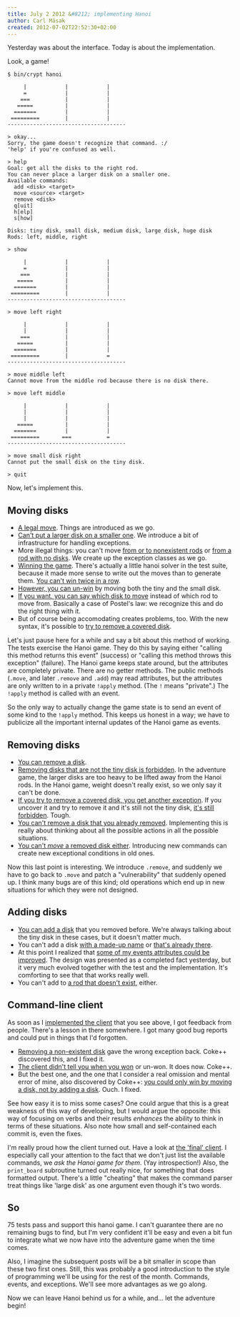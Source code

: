 ```yaml
---
title: July 2 2012 &#8212; implementing Hanoi
author: Carl Mäsak
created: 2012-07-02T22:52:30+02:00
---
```

Yesterday was about the interface. Today is about the implementation.

Look, a game!

    $ bin/crypt hanoi

         |            |            |     
         =            |            |     
        ===           |            |     
       =====          |            |     
      =======         |            |     
     =========        |            |     
    -------------------------------------

    > okay...
    Sorry, the game doesn't recognize that command. :/
    'help' if you're confused as well.

    > help
    Goal: get all the disks to the right rod.
    You can never place a larger disk on a smaller one.
    Available commands:
      add <disk> <target>
      move <source> <target>
      remove <disk>
      q[uit]
      h[elp]
      s[how]

    Disks: tiny disk, small disk, medium disk, large disk, huge disk
    Rods: left, middle, right

    > show  

         |            |            |     
         =            |            |     
        ===           |            |     
       =====          |            |     
      =======         |            |     
     =========        |            |     
    -------------------------------------

    > move left right 

         |            |            |     
         |            |            |     
        ===           |            |     
       =====          |            |     
      =======         |            |     
     =========        |            =     
    -------------------------------------

    > move middle left
    Cannot move from the middle rod because there is no disk there.

    > move left middle

         |            |            |     
         |            |            |     
         |            |            |     
       =====          |            |     
      =======         |            |     
     =========       ===           =     
    -------------------------------------

    > move small disk right
    Cannot put the small disk on the tiny disk.

    > quit

Now, let's implement this.

## Moving disks

* [A legal move](https://github.com/masak/crypt/commit/35435dc33a99f2da443f7786658aa648a7593ed6). Things are introduced as we go.
* [Can't put a larger disk on a smaller one](https://github.com/masak/crypt/commit/b0affd256cd439fefa0810ecdf8f3f474339d172). We introduce a bit of infrastructure for handling exceptions.
* More illegal things: you can't move [from or to nonexistent rods](https://github.com/masak/crypt/commit/4b7c1d2dd1301e7f09d8c105fe38260431a5d074) or [from a rod with no disks](https://github.com/masak/crypt/commit/efa9ba6fdb1a179af0c41c40f656a3fe40b8360e). We create up the exception classes as we go.
* [Winning the game](https://github.com/masak/crypt/commit/b9caadefe07b226e23aedcf77845f76760603f02). There's actually a little hanoi solver in the test suite, because it made more sense to write out the moves than to generate them. [You can't win twice in a row](https://github.com/masak/crypt/commit/6aa70d45d0ce1a8ecb6361894e72597db3539bca).
* [However, you can un-win](https://github.com/masak/crypt/commit/96d9cf3bbc2e1b9bc7d56f82fa3fa017471531ce) by moving both the tiny and the small disk.
* [If you want, you can say which disk to move](https://github.com/masak/crypt/commit/e2a3e5d9f70c5c21ce432a3c2ea03b85c83cf366) instead of which rod to move from. Basically a case of Postel's law: we recognize this and do the right thing with it.
* But of course being accomodating creates problems, too. With the new syntax, it's possible to [try to remove a covered disk](https://github.com/masak/crypt/commit/e2a3e5d9f70c5c21ce432a3c2ea03b85c83cf366).

Let's just pause here for a while and say a bit about this method of working.
The tests exercise the Hanoi game. They do this by saying either "calling this
method returns this event" (success) or "calling this method throws this
exception" (failure). The Hanoi game keeps state around, but the attributes are
completely private. There are no getter methods. The public methods (`.move`,
and later `.remove` and `.add`) may read attributes, but the attributes are only
written to in a private `!apply` method. (The `!` means "private".) The
`!apply` method is called with an event.

So the only way to actually change the game state is to send an event of some
kind to the `!apply` method. This keeps us honest in a way; we have to
publicize all the important internal updates of the Hanoi game as events.

## Removing disks

* [You can remove a disk](https://github.com/masak/crypt/commit/a47664cab42119a83d7c6469326da4b2152d33d3).
* [Removing disks that are not the tiny disk is forbidden](https://github.com/masak/crypt/commit/94cf486c7de4c841c85ad5e4fc3df0cbb0b0954b). In the adventure game, the larger disks are too heavy to be lifted away from the Hanoi rods. In the Hanoi game, weight doesn't really exist, so we only say it can't be done.
* [If you try to remove a covered disk, you get another exception](https://github.com/masak/crypt/commit/b6edc9c5658bd095128b7ccde640a020abc6a697). If you uncover it and try to remove it and it's still not the tiny disk, [it's still forbidden](https://github.com/masak/crypt/commit/26f2c6bcf1654e134e49c9642bb24e0813787856). Tough.
* [You can't remove a disk that you already removed](https://github.com/masak/crypt/commit/50e0179cdb3d359149f6a78040c74fd09ecbc801). Implementing this is really about thinking about all the possible actions in all the possible situations.
* [You can't *move* a removed disk either](https://github.com/masak/crypt/commit/c9e01dda9cd8a4a0ca13dc3536231a5ff159e5e8). Introducing new commands can create new exceptional conditions in old ones.

Now this last point is interesting. We introduce `.remove`, and suddenly we
have to go back to `.move` and patch a "vulnerability" that suddenly opened up.
I think many bugs are of this kind; old operations which end up in new
situations for which they were not designed.

## Adding disks

* [You can add a disk](https://github.com/masak/crypt/commit/89ce1449010437126f1dea47b90a5c88420df0bf) that you removed before. We're always talking about the tiny disk in these cases, but it doesn't matter much.
* You can't add a disk [with a made-up name](https://github.com/masak/crypt/commit/41501d67f9e1c8e948ce155d29d0d1a9e62cdb68) or [that's already there](https://github.com/masak/crypt/commit/4d11a9df30cf2e3eb9205daa79b3e33b480220ac).
* At this point I realized that [some of my events attributes could be improved](https://github.com/masak/crypt/commit/0f569fa20ecf7c37aa9250487bfded1e4fde1dcb). The design was presented as a completed fact yesterday, but it very much evolved together with the test and the implementation. It's comforting to see that that works really well.
* You can't add to [a rod that doesn't exist](https://github.com/masak/crypt/commit/2fecc9137c1a24bcb20eb8527c7e86a39ee20a1c), either.

## Command-line client

As soon as I [implemented the client](https://github.com/masak/crypt/commit/72ef665c3faec428968eaa7a4db66c43ea3f4802) that you see above, I got feedback from people. There's a lesson in there somewhere. I got many good bug reports and could put in things that I'd forgotten.

* [Removing a non-existent disk](https://github.com/masak/crypt/commit/45fb27113b9d47d1a65ce446ea9b517e25328f6c) gave the wrong exception back. Coke++ discovered this, and I fixed it.
* [The client didn't tell you when you won](https://github.com/masak/crypt/commit/ed7110e4517169d40acd99933f78e9c6ae4871da) or un-won. It does now. Coke++.
* But the best one, and the one that I consider a real omission and mental error of mine, also discovered by Coke++: [you could only win by moving a disk, not by adding a disk](https://github.com/masak/crypt/commit/ed7110e4517169d40acd99933f78e9c6ae4871da). Ouch. I fixed.

See how easy it is to miss some cases? One could argue that this is a great
weakness of this way of developing, but I would argue the opposite: this way of
focusing on verbs and their results *enhances* the ability to think in terms of
these situations. Also note how small and self-contained each commit is, even
the fixes.

I'm really proud how the client turned out. Have a look at [the 'final' client](https://github.com/masak/crypt/blob/9f9b0becffa6fbca5c511fa6e78e7226a09b4331/bin/crypt#L231). I especially call your attention to the fact that we don't just list the available commands, we *ask the Hanoi game for them*. (Yay introspection!) Also, the `print_board` subroutine turned out really nice, for something that does formatted output. There's a little "cheating" that makes the command parser treat things like 'large disk' as one argument even though it's two words.

## So

75 tests pass and support this hanoi game. I can't guarantee there are no
remaining bugs to find, but I'm very confident it'll be easy and even a bit fun
to integrate what we now have into the adventure game when the time comes.

Also, I imagine the subsequent posts will be a bit smaller in scope than these
two first ones. Still, this was probably a good introduction to the style of
programming we'll be using for the rest of the month. Commands, events, and
exceptions. We'll see more advantages as we go along.

Now we can leave Hanoi behind us for a while, and... let the adventure begin!
